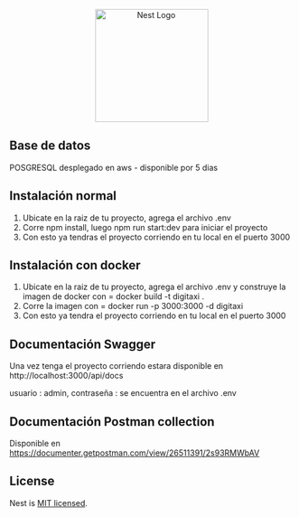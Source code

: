 <p align="center">
  <a href="http://nestjs.com/" target="blank"><img src="https://nestjs.com/img/logo-small.svg" width="200" alt="Nest Logo" /></a>
</p>

[circleci-image]: https://img.shields.io/circleci/build/github/nestjs/nest/master?token=abc123def456
[circleci-url]: https://circleci.com/gh/nestjs/nest

## Base de datos

POSGRESQL desplegado en aws - disponible por 5 dias

## Instalación normal

1. Ubicate en la raiz de tu proyecto, agrega el archivo .env 
2. Corre npm install, luego npm run start:dev para iniciar el proyecto
3. Con esto ya tendras el proyecto corriendo en tu local en el puerto 3000

## Instalación con docker

1. Ubicate en la raiz de tu proyecto, agrega el archivo .env y construye la imagen de docker con = docker build -t digitaxi .
2. Corre la imagen con = docker run -p 3000:3000 -d digitaxi
3. Con esto ya tendra el proyecto corriendo en tu local en el puerto 3000

## Documentación Swagger

Una vez tenga el proyecto corriendo estara disponible en http://localhost:3000/api/docs

usuario : admin,
contraseña : se encuentra en el archivo .env

## Documentación Postman collection

Disponible en https://documenter.getpostman.com/view/26511391/2s93RMWbAV

## License

Nest is [MIT licensed](LICENSE).
